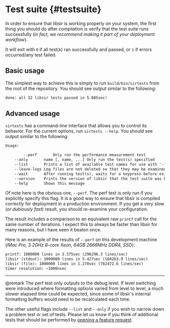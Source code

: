 # Test suite              {#testsuite}

In order to ensure that libsir is working properly on your system, the first thing you should do after compilation is
verify that the test suite runs successfully (_in fact, we recommend making it part of your deployment workflow_).

It will exit with `0` if all test(s) ran successfully and passed, or `1` if errors occurred/any test failed.

## Basic usage

The simplest way to achieve this is simply to run `build/bin/sirtests` from the root of the repository. You should see output similar
to the following:

~~~sh
done: all 32 libsir tests passed in 5.085sec!
~~~

## Advanced usage

`sirtests` has a command-line interface that allows you to control its behavior. For the current options, run `sirtests --help`.
You should see output similar to the following:

~~~txt
Usage:

		--perf       Only run the performance measurement test
    --only       name [, name, ...] Only run the test(s) specified
    --list       Prints a list of available test names for use with '--only'
    --leave-logs Log files are not deleted so that they may be examined
    --wait       After running test(s), waits for a keypress before exiting
    --version    Prints the version of libsir that the test suite was built with
    --help       Shows this message
~~~

Of note here is the obvious one, `--perf`. The perf test is only run if you explicitly specify this flag. It is a good way to ensure that libsir is compiled correctly for deployment in a production environment. If you get a very slow (_or dubiously fast_) result, you should re-examine your configuration.

The result includes a comparison to an equivalent raw `printf` call for the same number of iterations. I expect this to always be faster than libsir for many reasons, but I have seen it beaten once.

Here is an example of the results of `--perf` on this development machine (_iMac Pro, 3.2GHz 8-core Xeon, 64GB 2666MHz DDR4, SSD_):

~~~txt
printf: 1000000 lines in 3.375sec (296296.3 lines/sec)
libsir (stdout): 1000000 lines in 5.427sec (184263.9 lines/sec)
libsir (file): 1000000 lines in 1.278sec (782472.6 lines/sec)
timer resolution: ~1000nsec
~~~

---

@remark The perf test only outputs to the debug level. If level switching were introduced where formatting options varied from level to level, a much slower elapsed time could be expected, since some of libsir's internal formatting buffers would need to be recalculated each time.

The other useful flags include `--list` and `--only` if you wish to narrow down a problem test or set of tests. Please let us know if you think of additional tests that should be performed by [opening a feature request](https://github.com/aremmell/libsir/issues/new?template=Feature_request.md).
